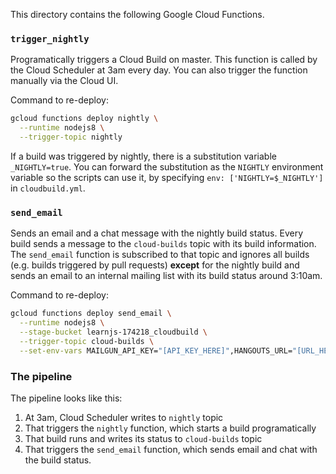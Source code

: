 This directory contains the following Google Cloud Functions.

### `trigger_nightly`
Programatically triggers a Cloud Build on master. This function is called by the Cloud Scheduler at 3am every day.
You can also trigger the function manually via the Cloud UI.

Command to re-deploy:
```sh
gcloud functions deploy nightly \
  --runtime nodejs8 \
  --trigger-topic nightly
```

If a build was triggered by nightly, there is a substitution variable `_NIGHTLY=true`.
You can forward the substitution as the `NIGHTLY` environment variable so the scripts can use it, by specifying `env: ['NIGHTLY=$_NIGHTLY']` in `cloudbuild.yml`.

### `send_email`
Sends an email and a chat message with the nightly build status. Every build sends a message to the `cloud-builds` topic with its build information. The `send_email` function is subscribed to that topic and ignores all builds (e.g. builds triggered by pull requests) **except** for the nightly build and sends an email to an internal mailing list with its build status around 3:10am.

Command to re-deploy:

```sh
gcloud functions deploy send_email \
  --runtime nodejs8 \
  --stage-bucket learnjs-174218_cloudbuild \
  --trigger-topic cloud-builds \
  --set-env-vars MAILGUN_API_KEY="[API_KEY_HERE]",HANGOUTS_URL="[URL_HERE]"
```

### The pipeline

The pipeline looks like this:

1) At 3am, Cloud Scheduler writes to `nightly` topic
2) That triggers the `nightly` function, which starts a build programatically
3) That build runs and writes its status to `cloud-builds` topic
4) That triggers the `send_email` function, which sends email and chat with the build status.
